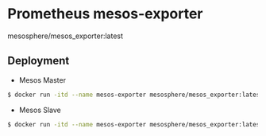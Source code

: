 # Prometheus mesos-exporter

mesosphere/mesos_exporter:latest


## Deployment

* Mesos Master

```bash
$ docker run -itd --name mesos-exporter mesosphere/mesos_exporter:latest mesos-exporter -master http://leader.mesos:5050
```

* Mesos Slave

```bash
$ docker run -itd --name mesos-exporter mesosphere/mesos_exporter:latest mesos-exporter -slave http://localhost:5051
```
